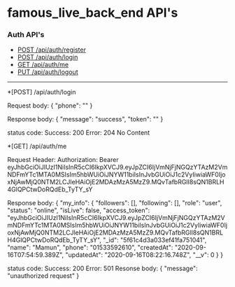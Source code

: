 # famous_live_back_end API's

### Auth API's

- [POST /api/auth/register ]('./api-docs/Auth/Login.md')
- [POST /api/auth/login ](http://github.com)
- [GET /api/auth/me ](http://github.com)
- [PUT /api/auth/logout ](http://github.com)

---





*[POST] /api/auth/login

Request body: 
  {
      "phone": ""
  }

Response body: 
  {
      "message": "success",
      "token": ""
  }

status code:
Success: 200
Error: 204 No Content


*[GET] /api/auth/me

Request Header: 
    Authorization: Bearer eyJhbGciOiJIUzI1NiIsInR5cCI6IkpXVCJ9.eyJpZCI6IjVmNjFjNGQzYTAzM2VmNDFmYTc1MTA0MSIsIm5hbWUiOiJNYW11biIsInJvbGUiOiJ1c2VyIiwiaWF0IjoxNjAwMjQ0NTM2LCJleHAiOjE2MDAzMzA5MzZ9.MQvTafbRGlI8sQN1BRLH4GlQPCtwDoRQdEb_TyTY_sY


Response body: 
  {
      "my_info": {
          "followers": [],
          "following": [],
          "role": "user",
          "status": "online",
          "isLive": false,
          "access_token": "eyJhbGciOiJIUzI1NiIsInR5cCI6IkpXVCJ9.eyJpZCI6IjVmNjFjNGQzYTAzM2VmNDFmYTc1MTA0MSIsIm5hbWUiOiJNYW11biIsInJvbGUiOiJ1c2VyIiwiaWF0IjoxNjAwMjQ0NTM2LCJleHAiOjE2MDAzMzA5MzZ9.MQvTafbRGlI8sQN1BRLH4GlQPCtwDoRQdEb_TyTY_sY",
          "_id": "5f61c4d3a033ef41fa751041",
          "name": "Mamun",
          "phone": "01533592610",
          "createdAt": "2020-09-16T07:54:59.389Z",
          "updatedAt": "2020-09-16T08:22:16.748Z",
          "__v": 0
      }
  }

status code:
Success: 200
Error: 501
Resonse body: 
{
    "message": "unauthorized request"
}
